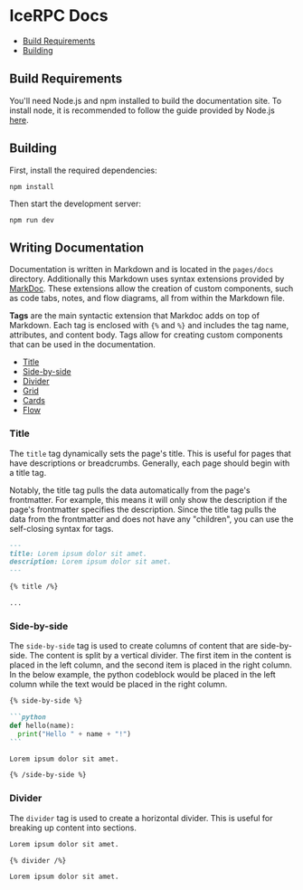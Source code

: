 # IceRPC Docs

- [Build Requirements](#build-requirements)
- [Building](#building)

## Build Requirements

You'll need Node.js and npm installed to build the documentation site. To install node, it is recommended to follow
the guide provided by Node.js [here](https://nodejs.org/en/download/package-manager/#macos).

## Building

First, install the required dependencies:

```
npm install
```

Then start the development server:

```
npm run dev
```

## Writing Documentation

Documentation is written in Markdown and is located in the `pages/docs` directory. Additionally this Markdown uses
syntax extensions provided by [MarkDoc](https://markdoc.dev/docs/getting-started). These extensions allow the creation
of custom components, such as code tabs, notes, and flow diagrams, all from within the Markdown file.

**Tags** are the main syntactic extension that Markdoc adds on top of Markdown. Each tag is enclosed with `{%` and `%}`
and includes the tag name, attributes, and content body. Tags allow for creating custom components that can
be used in the documentation.

- [Title](#title)
- [Side-by-side](#side-by-side)
- [Divider](#divider)
- [Grid](#grid)
- [Cards](#cards)
- [Flow](#flow)

### Title

The `title` tag dynamically sets the page's title. This is useful for pages that have descriptions or breadcrumbs.
Generally, each page should begin with a title tag.

Notably, the title tag pulls the data automatically from the page's frontmatter. For example, this means it will only
show the description if the page's frontmatter specifies the description. Since the title tag pulls the data from the
frontmatter and does not have any "children", you can use the self-closing syntax for tags.

```markdown
---
title: Lorem ipsum dolor sit amet.
description: Lorem ipsum dolor sit amet.
---

{% title /%}

...
```

### Side-by-side

The `side-by-side` tag is used to create columns of content that are side-by-side. The content is split by a vertical
divider. The first item in the content is placed in the left column, and the second item is placed in the right column.
In the below example, the python codeblock would be placed in the left column while the text would be placed in the
right column.

````markdown
{% side-by-side %}

```python
def hello(name):
  print("Hello " + name + "!")
```

Lorem ipsum dolor sit amet.

{% /side-by-side %}
````

### Divider

The `divider` tag is used to create a horizontal divider. This is useful for breaking up content into sections.

```markdown
Lorem ipsum dolor sit amet.

{% divider /%}

Lorem ipsum dolor sit amet.
```

